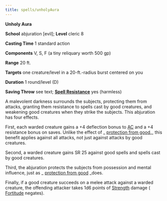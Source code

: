 ```yaml
---
title: spells/unholyAura
---
```

 **Unholy Aura**

**School** abjuration [evil]; **Level** cleric 8

**Casting Time** 1 standard action

**Components** V, S, F (a tiny reliquary worth 500 gp)

**Range** 20 ft.

**Targets** one creature/level in a 20-ft.-radius burst centered on you

**Duration** 1 round/level (D)

**Saving Throw** see text; **[Spell Resistance](../glossary#_spell-resistance)** yes (harmless)

A malevolent darkness surrounds the subjects, protecting them from attacks, granting them resistance to spells cast by good creatures, and weakening good creatures when they strike the subjects. This abjuration has four effects.

First, each warded creature gains a +4 deflection bonus to [AC](../combat#_armor-class) and a +4 resistance bonus on saves. Unlike the effect of _ [protection from good](protectionFromGood#_protection-from-good)_, this benefit applies against all attacks, not just against attacks by good creatures.

Second, a warded creature gains SR 25 against good spells and spells cast by good creatures.

Third, the abjuration protects the subjects from possession and mental influence, just as _ [protection from good](protectionFromGood#_protection-from-good) _does.

Finally, if a good creature succeeds on a melee attack against a warded creature, the offending attacker takes 1d6 points of [Strength](../gettingStarted#_strength) damage ( [Fortitude](../combat#_fortitude) negates).

